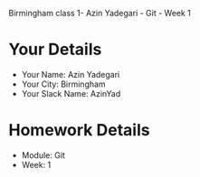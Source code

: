 <!--

The title for your pull request should be made in this format

CITY CLASS_NO - FIRST_NAME LAST_NAME - MODULE - WEEK_NO

For example,

London Class 7 - Chris Owen - HTMl/CSS - Week 1

-->
Birmingham class 1- Azin Yadegari - Git - Week 1
# Your Details

- Your Name: Azin Yadegari
- Your City: Birmingham
- Your Slack Name: AzinYad

# Homework Details

- Module: Git 
- Week: 1
